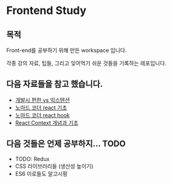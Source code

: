 # Frontend Study

## 목적 
 
Front-end를 공부하기 위해 만든 workspace 입니다. 

각종 강의 자료, 팁들, 그리고 잊어먹기 쉬운 것들을 기록하는 레포입니다.  

## 다음 자료들을 참고 했습니다.


 - [개발시 편한 vs 익스텐션](https://gist.github.com/choiking10/acc6c92f20a8df45696d8f705facaf15)
 - [노마드 코더 react 기초](https://nomadcoders.co/react-fundamentals)
 - [노마드 코더 react hook](https://nomadcoders.co/react-hooks-introduction)
 - [React Context 개념과 기초](https://velopert.com/3606)

## 다음 것들은 언제 공부하지... TODO
 - TODO: Redux
 - CSS 라이브러리들 (생산성 높이기)
 - ES6 이로들도 알고시펑

